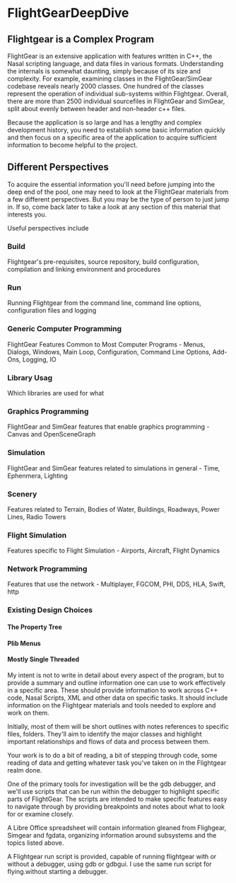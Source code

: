 # FlightGearDeepDive  
## Flightgear is a Complex Program

FlightGear is an extensive application with features written in C++, the Nasal scripting language, and data files in various formats.
Understanding the internals is somewhat daunting, simply because of its size and complexity. 
For example, examining classes in the FlightGear/SimGear codebase reveals nearly 2000 classes. 
One hundred of the classes represent the operation of individual sub-systems within Flightgear. 
Overall, there are more than 2500 individual sourcefiles in FlightGear and SimGear, 
split about evenly between header and non-header c++ files.

Because the application is so large and has a lengthy and complex development history, 
you need to establish some basic information quickly and then focus on a 
specific area of the application to acquire sufficient information to become helpful to the project.

## Different Perspectives 

To acquire the essential information you'll need before jumping into the deep end of the pool, 
one may need to look at the FlightGear materials from a few different perspectives. 
But you may be the type of person to just jump in. If so, come back later 
to take a look at any section of this material that interests you.

Useful perspectives include

### Build
Flightgear's pre-requisites, source repository, build configuration, compilation and linking environment and procedures
### Run
Running Flightgear from the command line, command line options, configuration files and logging
### Generic Computer Programming
FlightGear Features Common to Most Computer Programs - Menus, Dialogs, Windows, Main Loop, Configuration, Command Line Options, Add-Ons, Logging, IO
### Library Usag
Which libraries are used for what
### Graphics Programming
FlightGear and SimGear features that enable graphics programming - Canvas and OpenSceneGraph
### Simulation
FlightGear and SimGear features related to simulations in general - Time, Ephenmera, Lighting
### Scenery
Features related to Terrain, Bodies of Water, Buildings, Roadways, Power Lines, Radio Towers
### Flight Simulation
Features specific to Flight Simulation - Airports, Aircraft, Flight Dynamics
### Network Programming
Features that use the network - Multiplayer, FGCOM, PHI, DDS, HLA, Swift, http
### Existing Design Choices
#### The Property Tree
#### Plib Menus
#### Mostly Single Threaded


My intent is not to write in detail about every aspect of the program, 
but to provide a summary and outline information one can use to work 
effectively in a specific area.  These should provide information to
work across C++ code, Nasal Scripts, XML and other data on specific tasks. 
It should include information on the Flightgear materials and tools needed to explore and work on them.  

Initially, most of them will be short outlines with notes references 
to specific files, folders.  They'll aim to identify the major classes and highlight 
important relationships and flows of data and process between them.

Your work is to do a bit of reading, a bit of stepping through code, some reading of data and getting whatever task you've taken on in the Flightgear realm done.

One of the primary tools for investigation will be the gdb debugger, and we'll use scripts that can be
run within the debugger to highlight specific parts of FlightGear. The scripts are intended to make specific features easy to navigate through by providing breakpoints and notes about what to look for or examine closely.

A Libre Office spreadsheet will contain information gleaned from Flighgear, Simgear and fgdata, organizing information around subsystems and the topics listed above.

A Flightgear run script is provided, capable of running flightgear with or without a debugger, using gdb or gdbgui.  I use the same run script for flying.without starting a debugger.


